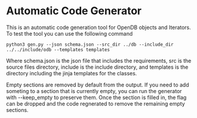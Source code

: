 # Automatic Code Generator

This is an automatic code generation tool for OpenDB objects and Iterators. To test the tool you can use the following command

``` shell
python3 gen.py --json schema.json --src_dir ../db --include_dir ../../include/odb --templates templates
```

Where schema.json is the json file that includes the requirements, src is the source files directory, include is the include directory, and templates is the directory including the jinja templates for the classes.

Empty sections are removed by default from the output.  If you need to add someting to a section that is currently empty, you can run the generator with --keep_empty to preserve them.  Once the section is filled in, the flag can be dropped and the code regnerated to remove the remaining empty sections.
